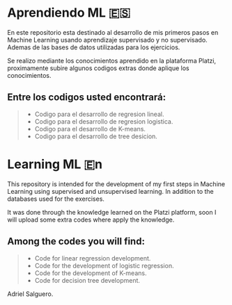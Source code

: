# Aprendiendo ML 🇪🇸

En este repositorio esta destinado al desarrollo de mis primeros pasos en Machine Learning usando aprendizaje supervisado y no supervisado.
Ademas de las bases de datos utilizadas para los ejercicios.

Se realizo mediante los conocimientos aprendido en la plataforma Platzi, proximamente subire algunos codigos extras donde
aplique los conocimientos.

## Entre los codigos usted encontrará:

> - Codigo para el desarrollo de regresion lineal.
> - Codigo para el desarrollo de regresion logistica.
> - Codigo para el desarrollo de K-means.
> - Codigo para el desarrollo de tree desicion.


# Learning ML 🇪n

This repository is intended for the development of my first steps in Machine Learning using supervised and unsupervised learning.
In addition to the databases used for the exercises.

It was done through the knowledge learned on the Platzi platform, soon I will upload some extra codes where
apply the knowledge.

## Among the codes you will find:

> - Code for linear regression development.
> - Code for the development of logistic regression.
> - Code for the development of K-means.
> - Code for decision tree development.


Adriel Salguero.
